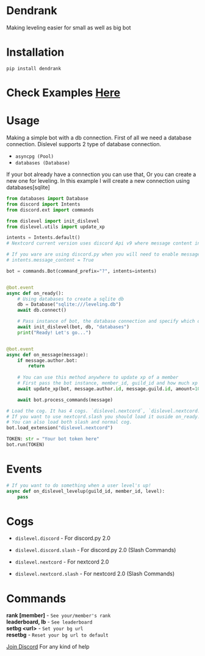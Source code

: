 # Dendrank
Making leveling easier for small as well as big bot

# Installation
`pip install dendrank`

# Check Examples [Here](https://github.com/CrytoLuigi/dislevel/tree/master/examples)

# Usage

Making a simple bot with a db connection. First of all we need a database connection. Dislevel supports 2 type of database connection.

- `asyncpg (Pool)`
- `databases (Database)`

If your bot already have a connection you can use that, Or you can create a new one for leveling. In this example I will create a new connection using databases[sqlite]


```py
from databases import Database
from discord import Intents
from discord.ext import commands

from dislevel import init_dislevel
from dislevel.utils import update_xp

intents = Intents.default()
# Nextcord current version uses discord Api v9 where message content intent is not enforced. 

# If you ware are using discord.py when you will need to enable message_content intent manually explicitly as shown below
# intents.message_content = True

bot = commands.Bot(command_prefix="?", intents=intents)


@bot.event
async def on_ready():
    # Using databases to create a sqlite db
    db = Database("sqlite:///leveling.db")
    await db.connect()

    # Pass instance of bot, the database connection and specify which driver to use. In this case we are using databases so we passed that
    await init_dislevel(bot, db, "databases")
    print("Ready! Let's go...")


@bot.event
async def on_message(message):
    if message.author.bot:
        return
    
    # You can use this method anywhere to update xp of a member
    # First pass the bot instance, member_id, guild_id and how much xp to be added.
    await update_xp(bot, message.author.id, message.guild.id, amount=10)

    await bot.process_commands(message)

# Load the cog. It has 4 cogs. `dislevel.nextcord`, `dislevel.nextcord.slash`, `dislevel.discord`, `dislevel.discord.slash`
# If you want to use nextcord.slash you should load it ouside on_ready. Otherwise you can load it inside on_ready
# You can also load both slash and normal cog.
bot.load_extension("dislevel.nextcord")

TOKEN: str = "Your bot token here"
bot.run(TOKEN)
```

# Events
```py
# If you want to do something when a user level's up!
async def on_dislevel_levelup(guild_id, member_id, level):
    pass
```

# Cogs
- `dislevel.discord` - For discord.py 2.0
- `dislevel.discord.slash` - For discord.py 2.0 (Slash Commands)

- `dislevel.nextcord` - For nextcord 2.0
- `dislevel.nextcord.slash` - For nextcord 2.0 (Slash Commands)

# Commands

**rank [member]** - `See your/member's rank` \
**leaderboard, lb** - `See leaderboard` \
**setbg \<url\>** - `Set your bg url` \
**resetbg** - `Reset your bg url to default` 

[Join Discord](https://discord.gg/7SaE8v2) For any kind of help
